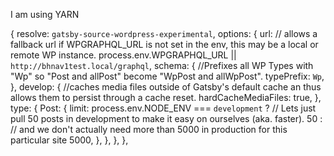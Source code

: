 I am using YARN

{
resolve: `gatsby-source-wordpress-experimental`,
options: {
url:
// allows a fallback url if WPGRAPHQL_URL is not set in the env, this may be a local or remote WP instance.
process.env.WPGRAPHQL_URL ||
`http://bhnav1test.local/graphql`,
schema: {
//Prefixes all WP Types with "Wp" so "Post and allPost" become "WpPost and allWpPost".
typePrefix: `Wp`,
},
develop: {
//caches media files outside of Gatsby's default cache an thus allows them to persist through a cache reset.
hardCacheMediaFiles: true,
},
type: {
Post: {
limit:
process.env.NODE_ENV === `development`
? // Lets just pull 50 posts in development to make it easy on ourselves (aka. faster).
50
: // and we don't actually need more than 5000 in production for this particular site
5000,
},
},
},
},
